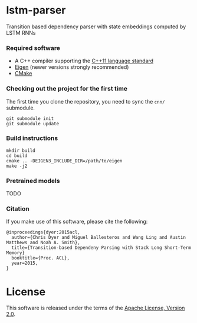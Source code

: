 # lstm-parser
Transition based dependency parser with state embeddings computed by LSTM RNNs

### Required software

 * A C++ compiler supporting the [C++11 language standard](https://en.wikipedia.org/wiki/C%2B%2B11)
 * [Eigen](http://eigen.tuxfamily.org) (newer versions strongly recommended)
 * [CMake](http://www.cmake.org/)

### Checking out the project for the first time

The first time you clone the repository, you need to sync the `cnn/` submodule.

    git submodule init
    git submodule update

### Build instructions

    mkdir build
    cd build
    cmake .. -DEIGEN3_INCLUDE_DIR=/path/to/eigen
    make -j2

### Pretrained models

TODO

### Citation

If you make use of this software, please cite the following:

    @inproceedings{dyer:2015acl,
      author={Chris Dyer and Miguel Ballesteros and Wang Ling and Austin Matthews and Noah A. Smith},
      title={Transition-based Dependeny Parsing with Stack Long Short-Term Memory}
      booktitle={Proc. ACL},
      year=2015,
    }

# License

This software is released under the terms of the [Apache License, Version 2.0](http://www.apache.org/licenses/LICENSE-2.0).

